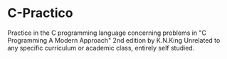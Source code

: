# C-Practico
Practice in the C programming language concerning problems in "C Programming A Modern Approach" 2nd edition by K.N.King
Unrelated to any specific curriculum or academic class, entirely self studied.
